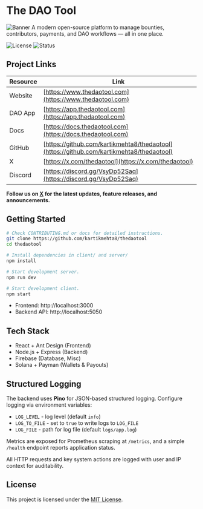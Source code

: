 # The DAO Tool

![Banner](./server/docs/assets/banner.png)
A modern open-source platform to manage bounties, contributors, payments, and DAO workflows — all in one place.

![License](https://img.shields.io/badge/license-MIT-green)
![Status](https://img.shields.io/badge/status-Alpha-blue)

## Project Links

| Resource       | Link                                                                                     |
|----------------|------------------------------------------------------------------------------------------|
| Website        | [https://www.thedaotool.com](https://www.thedaotool.com)                                 |
| DAO App        | [https://app.thedaotool.com](https://app.thedaotool.com)                                 |
| Docs           | [https://docs.thedaotool.com](https://docs.thedaotool.com)                               |
| GitHub         | [https://github.com/kartikmehta8/thedaotool](https://github.com/kartikmehta8/thedaotool) |
| X              | [https://x.com/thedaotool](https://x.com/thedaotool)                               |
| Discord        | [https://discord.gg/VsyDp52Saq](https://discord.gg/VsyDp52Saq)                               |

**Follow us on [X](https://x.com/thedaotool) for the latest updates, feature releases, and announcements.**

## Getting Started

```bash
# Check CONTRIBUTING.md or docs for detailed instructions.
git clone https://github.com/kartikmehta8/thedaotool
cd thedaotool

# Install dependencies in client/ and server/
npm install

# Start development server.
npm run dev

# Start development client.
npm start
```

- Frontend: http://localhost:3000  
- Backend API: http://localhost:5050  

## Tech Stack

- React + Ant Design (Frontend)
- Node.js + Express (Backend)
- Firebase (Database, Misc)
- Solana + Payman (Wallets & Payouts)

## Structured Logging

The backend uses **Pino** for JSON-based structured logging. Configure logging via environment variables:

- `LOG_LEVEL` - log level (default `info`)
- `LOG_TO_FILE` - set to `true` to write logs to `LOG_FILE`
- `LOG_FILE` - path for log file (default `logs/app.log`)

Metrics are exposed for Prometheus scraping at `/metrics`, and a simple `/health` endpoint reports application status.

All HTTP requests and key system actions are logged with user and IP context for
auditability.

## License

This project is licensed under the [MIT License](LICENSE).
